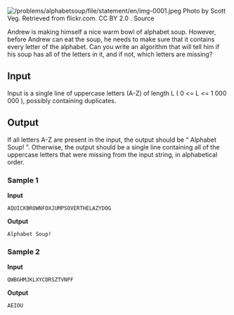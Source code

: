 ![/problems/alphabetsoup/file/statement/en/img-0001.jpeg](https://open.kattis.com/problems/alphabetsoup/file/statement/en/img-0001.jpeg)
Photo by Scott Veg. Retrieved from flickr.com. CC BY
2.0 . Source

Andrew is making himself a nice warm bowl of alphabet soup.
However, before Andrew can eat the soup, he needs to make sure
that it contains every letter of the alphabet. Can you write an
algorithm that will tell him if his soup has all of the letters
in it, and if not, which letters are missing?

## Input
Input is a single line of uppercase letters (A-Z) of length L ( 0 <= L <= 1 000 000 ),
possibly containing duplicates.

## Output
If all letters A-Z are present in the input, the output
should be “ Alphabet Soup! ”.
Otherwise, the output should be a single line containing all of
the uppercase letters that were missing from the input string,
in alphabetical order.

### Sample 1
**Input**
```text
AQUICKBROWNFOXJUMPSOVERTHELAZYDOG
```
**Output**
```text
Alphabet Soup!
```

### Sample 2
**Input**
```text
QWBGHMJKLXYCDRSZTVNPF
```
**Output**
```text
AEIOU
```
